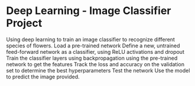 # Deep Learning - Image Classifier Project
Using deep learning to train an image classifier to recognize different species of flowers.
Load a pre-trained network 
Define a new, untrained feed-forward network as a classifier, using ReLU activations and dropout
Train the classifier layers using backpropagation using the pre-trained network to get the features
Track the loss and accuracy on the validation set to determine the best hyperparameters
Test the network
Use the model to predict the image provided. 
